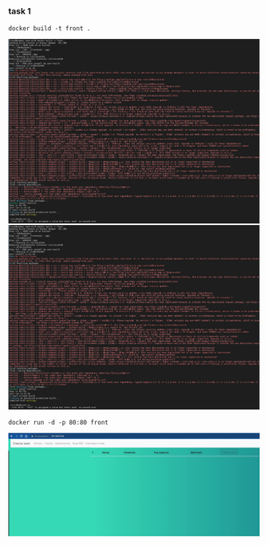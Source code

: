 ### task 1
```
docker build -t front .
```
![task 01 01.img](/task-01/img/01.JPG)
![task 01 01.img](/task-01/img/01.JPG)

```
docker run -d -p 80:80 front
```
![task 01 03.img](/task-01/img/03.JPG)
